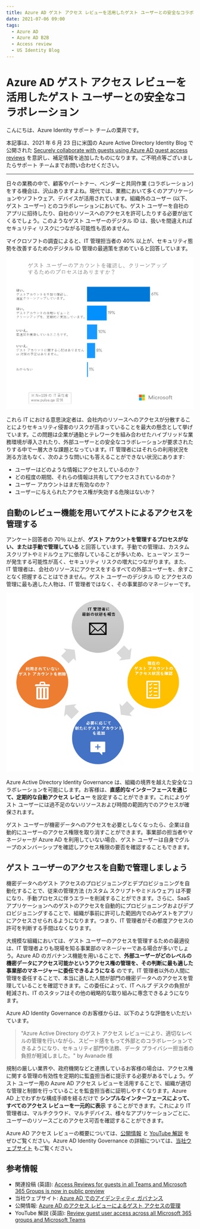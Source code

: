```yaml
---
title: Azure AD ゲスト アクセス レビューを活用したゲスト ユーザーとの安全なコラボレーション
date: 2021-07-06 09:00
tags:
  - Azure AD
  - Azure AD B2B
  - Access review
  - US Identity Blog
---
```


# Azure AD ゲスト アクセス レビューを活用したゲスト ユーザーとの安全なコラボレーション

こんにちは、Azure Identity サポート チームの栗井です。

本記事は、2021 年 6 月 23 日に米国の Azure Active Directory Identity Blog で公開された [Securely collaborate with guests using Azure AD guest access reviews](https://techcommunity.microsoft.com/t5/azure-active-directory-identity/securely-collaborate-with-guests-using-azure-ad-guest-access/ba-p/2466940) を意訳し、補足情報を追加したものになります。ご不明点等ございましたらサポート チームまでお問い合わせください。

----

日々の業務の中で、顧客やパートナー、ベンダーと共同作業 (コラボレーション) をする機会は、沢山ありますよね。現代では、業務において多くのアプリケーションやソフトウェア、デバイスが活用されています。組織外のユーザー (以下、ゲスト ユーザー) とのコラボレーションにおいても、ゲスト ユーザーを自社のアプリに招待したり、自社のリソースへのアクセスを許可したりする必要が出てくるでしょう。このようなゲスト ユーザーのデジタル ID は、扱いを間違えればセキュリティ リスクにつながる可能性も否めません。

マイクロソフトの調査によると、IT 管理担当者の 40% 以上が、セキュリティ態勢を改善するためのデジタル ID 管理の最適策を求めていると回答しています。

![ゲスト アカウントを管理 (チェックおよび必要に応じてクリーン アップ) するプロセスはありますか？](./secure-collaboration-with-AAD-guest-access-reviews/survey.png)

これら IT における意思決定者は、会社内のリソースへのアクセスが分散することによりセキュリティ侵害のリスクが高まっていることを最大の懸念として挙げています。この問題は企業が通勤とテレワークを組み合わせたハイブリッドな業務環境が導入されたり、外部ユーザーとの安全なコラボレーションが要求されたりする中で一層大きな課題となっています。IT 管理者にはそれらの利用状況を測る方法もなく、次のような問いにも答えることができない状況にあります:

- ユーザーはどのような情報にアクセスしているのか？
- どの程度の期間、それらの情報は共有してアクセスされているのか？
- ユーザー アカウントはまだ有効なのか？
- ユーザーに与えられたアクセス権が失効する危険はないか？

## 自動のレビュー機能を用いてゲストによるアクセスを管理する

アンケート回答者の 70％ 以上が、**ゲスト アカウントを管理するプロセスがない、または手動で管理している** と回答しています。手動での管理は、カスタム スクリプトやミドルウェアに依存していることが多いため、ヒューマン エラーが発生する可能性が高く、セキュリティ リスクの増大につながります。また、IT 管理者は、会社のリソースにアクセスをするすべての外部ユーザーを、余すことなく把握することはできません。ゲスト ユーザーのデジタル ID とアクセスの管理に最も適した人物は、IT 管理者ではなく、その事業部のマネージャーです。

![図 1: アクセス レビュー機能により、ゲストのアクセスを安全に管理することができます。](./secure-collaboration-with-AAD-guest-access-reviews/figure1.png)

Azure Active Directory Identity Governance は、組織の境界を越えた安全なコラボレーションを可能にします。お客様は、**直感的なインターフェースを通じて、定期的な自動アクセス レビュー** を設定することができます。これによりゲスト ユーザーには過不足のないリソースおよび時間の範囲内でのアクセスが確保されます。

ゲスト ユーザーが機密データへのアクセスを必要としなくなったら、企業は自動的にユーザーのアクセス権限を取り消すことができます。事業部の担当者やマネージャーが Azure AD を利用していない場合、ゲスト ユーザーは自身でグループのメンバーシップを確認しアクセス権限の要否を確認することもできます。

## ゲスト ユーザーのアクセスを自動で管理しましょう

機密データへのゲスト アクセスのプロビジョニングとデプロビジョニングを自動化することで、従来の管理方法 (カスタム スクリプトやミドルウェア) は不要になり、手動プロセスに伴うエラーを削減することができます。さらに、SaaS アプリケーションへのゲストのアクセスを自動的にプロビジョニングおよびデプロビジョニングすることで、組織が事前に許可した範囲内でのみゲストをアプリにアクセスさせられるようになります。つまり、IT 管理者がその都度アクセスの許可を判断する手間はなくなります。

大規模な組織においては、ゲスト ユーザーのアクセスを管理するための最適役は、IT 管理者よりも現場を知る事業部のマネージャーである場合が多いでしょう。Azure AD のガバナンス機能を用いることで、**外部ユーザーがどのレベルの機密データにアクセス可能かというアクセス権の管理を、その判断に最も適した事業部のマネージャーに委任できるようになる** のです。IT 管理者以外の人間に管理を委任することで、本当に適した人間が部門の機密データへのアクセスを管理していることを確認できます。この委任によって、IT ヘルプ デスクの負担が軽減され、IT のスタッフはその他の戦略的な取り組みに専念できるようになります。

Azure AD Identity Governance のお客様からは、以下のような評価をいただいています。

> "Azure Active Directory のゲスト アクセス レビューにより、適切なレベルの管理を行いながら、スピード感をもって外部とのコラボレーションできるようになり、セキュリティ部門や法務、データ プライバシー担当者の負担が軽減しました。" by Avanade 様

規制の厳しい業界や、政府機関などと連携しているお客様の場合は、アクセス権に関する管理の有効性を定期的に監査担当者に提示する必要があるでしょう。ゲスト ユーザー用の Azure AD アクセス レビューを活用することで、組織が適切な管理と制御を行っていることを監査担当者に証明しやすくなります。Azure AD 上でわずかな構成手順を経るだけで **シンプルなインターフェースによって、すべてのアクセス レビューを一元的に表示** することができます。これにより IT 管理者は、マルチクラウド、マルチデバイス、様々なアプリケーションごとに、ユーザーのリソースごとのアクセス可否を確認することができます。

Azure AD アクセス レビューの概要については、[公開情報](https://docs.microsoft.com/ja-jp/azure/active-directory/governance/manage-guest-access-with-access-reviews) と [YouTube 解説](https://www.youtube.com/watch?v=3D2_YW2DwQ8) をぜひご覧ください。Azure AD Identity Governance の詳細については、[当社ウェブサイト](https://www.microsoft.com/ja-jp/security/business/identity-access-management/identity-governance
) もご覧ください。

## 参考情報

- 関連投稿 (英語): [Access Reviews for guests in all Teams and Microsoft 365 Groups is now in public preview](https://techcommunity.microsoft.com/t5/azure-active-directory-identity/access-reviews-for-guests-in-all-teams-and-microsoft-365-groups/ba-p/1994697)
- 当社ウェブサイト: [Azure AD でのアイデンティティ ガバナンス](https://www.microsoft.com/ja-jp/security/business/identity-access-management/identity-governance)
- 公開情報: [Azure AD のアクセス レビューによるゲスト アクセスの管理](https://docs.microsoft.com/ja-jp/azure/active-directory/governance/manage-guest-access-with-access-reviews)
- YouTube 解説 (英語): [Review guest user access across all Microsoft 365 groups and Microsoft Teams](https://www.youtube.com/watch?v=3D2_YW2DwQ8&feature=emb_imp_woyt)
